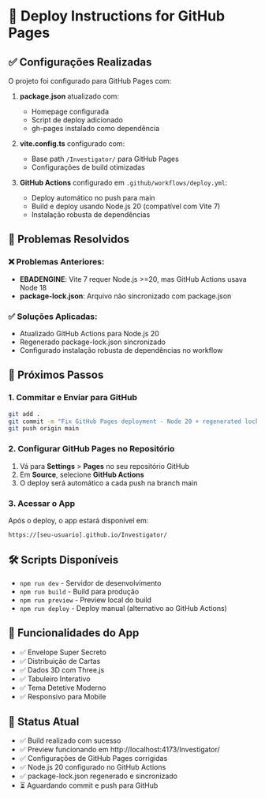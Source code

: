 # 🚀 Deploy Instructions for GitHub Pages

## ✅ Configurações Realizadas

O projeto foi configurado para GitHub Pages com:

1. **package.json** atualizado com:

   - Homepage configurada
   - Script de deploy adicionado
   - gh-pages instalado como dependência

2. **vite.config.ts** configurado com:

   - Base path `/Investigator/` para GitHub Pages
   - Configurações de build otimizadas

3. **GitHub Actions** configurado em `.github/workflows/deploy.yml`:
   - Deploy automático no push para main
   - Build e deploy usando Node.js 20 (compatível com Vite 7)
   - Instalação robusta de dependências

## 🔧 Problemas Resolvidos

### ❌ Problemas Anteriores:
- **EBADENGINE**: Vite 7 requer Node.js >=20, mas GitHub Actions usava Node 18
- **package-lock.json**: Arquivo não sincronizado com package.json

### ✅ Soluções Aplicadas:
- Atualizado GitHub Actions para Node.js 20
- Regenerado package-lock.json sincronizado
- Configurado instalação robusta de dependências no workflow

## 🔧 Próximos Passos

### 1. Commitar e Enviar para GitHub

```bash
git add .
git commit -m "Fix GitHub Pages deployment - Node 20 + regenerated lock file"
git push origin main
```

### 2. Configurar GitHub Pages no Repositório

1. Vá para **Settings** > **Pages** no seu repositório GitHub
2. Em **Source**, selecione **GitHub Actions**
3. O deploy será automático a cada push na branch main

### 3. Acessar o App

Após o deploy, o app estará disponível em:

```
https://[seu-usuario].github.io/Investigator/
```

## 🛠️ Scripts Disponíveis

- `npm run dev` - Servidor de desenvolvimento
- `npm run build` - Build para produção
- `npm run preview` - Preview local do build
- `npm run deploy` - Deploy manual (alternativo ao GitHub Actions)

## 📱 Funcionalidades do App

- ✅ Envelope Super Secreto
- ✅ Distribuição de Cartas
- ✅ Dados 3D com Three.js
- ✅ Tabuleiro Interativo
- ✅ Tema Detetive Moderno
- ✅ Responsivo para Mobile

## 🎯 Status Atual

- ✅ Build realizado com sucesso
- ✅ Preview funcionando em http://localhost:4173/Investigator/
- ✅ Configurações de GitHub Pages corrigidas
- ✅ Node.js 20 configurado no GitHub Actions
- ✅ package-lock.json regenerado e sincronizado
- ⏳ Aguardando commit e push para GitHub
